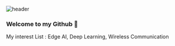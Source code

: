 ![header](https://capsule-render.vercel.app/api?type=wave&color=a3b3e1&height=150&section=header&text=Hello!&nbsp;My&nbsp;name&nbsp;is&nbsp;Jinhyuk&fontColor=6983ce&fontSize=40&animation=fadeIn&fontAlignY=55&desc=%20&descAlignY=62&descAlign=62)

### Welcome to my Github 👋

My interest List : Edge AI, Deep Learning, Wireless Communication

<!--
**duddndtod/duddndtod** is a ✨ _special_ ✨ repository because its `README.md` (this file) appears on your GitHub profile.

Here are some ideas to get you started:

- 🔭 I’m currently working on ...
- 🌱 I’m currently learning ...
- 👯 I’m looking to collaborate on ...
- 🤔 I’m looking for help with ...
- 💬 Ask me about ...
- 📫 How to reach me: ...
- 😄 Pronouns: ...
- ⚡ Fun fact: ...
-->
